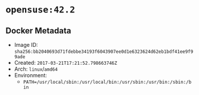 # `opensuse:42.2`

## Docker Metadata

- Image ID: `sha256:bb2040693d71fdebbe34193f6043907ee0d1e6323624d62eb1bdf41ee9f99ade`
- Created: `2017-03-21T17:21:52.798663746Z`
- Arch: `linux`/`amd64`
- Environment:
  - `PATH=/usr/local/sbin:/usr/local/bin:/usr/sbin:/usr/bin:/sbin:/bin`
